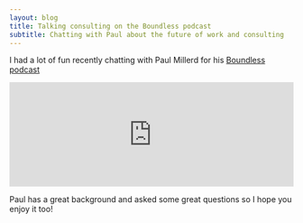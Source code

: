```yaml
---
layout: blog
title: Talking consulting on the Boundless podcast
subtitle: Chatting with Paul about the future of work and consulting
---
```


I had a lot of fun recently chatting with Paul Millerd for his [Boundless podcast](https://think-boundless.com/podcast/)

<iframe width="100%"height="185" frameborder="0" src="https://embed.radiopublic.com/eif=boundless-making-sense-of-the-future-of-work-WxVNnE"></iframe>

Paul has a great background and asked some great questions so I hope you enjoy it too!